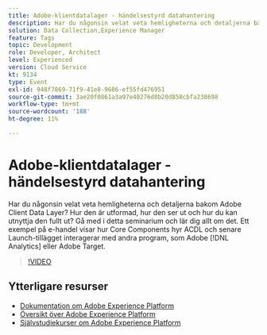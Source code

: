 ```yaml
---
title: Adobe-klientdatalager - händelsestyrd datahantering
description: Har du någonsin velat veta hemligheterna och detaljerna bakom Adobe Client Data Layer? Hur den är utformad, hur den ser ut och hur du kan utnyttja den fullt ut? Gå med i detta seminarium och lär dig allt om det. Ett exempel på e-handel visar hur Core Components hyr ACDL och senare Launch-tillägget interagerar med andra program, som Adobe [!DNL Analytics] eller Adobe Target.
solution: Data Collection,Experience Manager
feature: Tags
topic: Development
role: Developer, Architect
level: Experienced
version: Cloud Service
kt: 9134
type: Event
exl-id: 948f7869-71f9-41e8-9686-ef55fd476951
source-git-commit: 3ae20f0861a3a97e40276d8b20d858cbfa238698
workflow-type: tm+mt
source-wordcount: '188'
ht-degree: 11%

---
```


# Adobe-klientdatalager - händelsestyrd datahantering

Har du någonsin velat veta hemligheterna och detaljerna bakom Adobe Client Data Layer? Hur den är utformad, hur den ser ut och hur du kan utnyttja den fullt ut? Gå med i detta seminarium och lär dig allt om det. Ett exempel på e-handel visar hur Core Components hyr ACDL och senare Launch-tillägget interagerar med andra program, som Adobe [!DNL Analytics] eller Adobe Target.

>[!VIDEO](https://video.tv.adobe.com/v/337585/?quality=12&learn=on&hidetitle=true)

## Ytterligare resurser

- [Dokumentation om Adobe Experience Platform](https://experienceleague.adobe.com/docs/experience-platform.html)
- [Översikt över Adobe Experience Platform](https://experienceleague.adobe.com/docs/experience-platform/landing/home.html)
- [Självstudiekurser om Adobe Experience Platform](https://experienceleague.adobe.com/docs/platform-learn/tutorials/overview.html?lang=sv)
